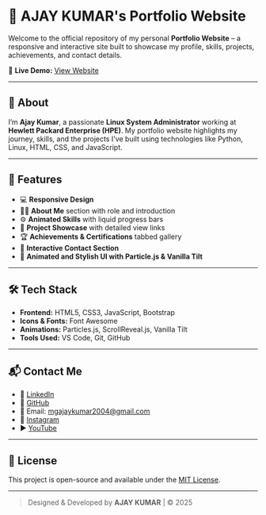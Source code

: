 # 💼 AJAY KUMAR's Portfolio Website

Welcome to the official repository of my personal **Portfolio Website** – a responsive and interactive site built to showcase my profile, skills, projects, achievements, and contact details.

🔗 **Live Demo:** [View Website](https://ajaykumar2605.github.io/Portfolio/)

---

## 📌 About

I’m **Ajay Kumar**, a passionate **Linux System Administrator** working at **Hewlett Packard Enterprise (HPE)**. My portfolio website highlights my journey, skills, and the projects I've built using technologies like Python, Linux, HTML, CSS, and JavaScript.

---

## 🚀 Features

- 💻 **Responsive Design**  
- 🧑‍💼 **About Me** section with role and introduction  
- ⚙️ **Animated Skills** with liquid progress bars  
- 📁 **Project Showcase** with detailed view links  
- 🏆 **Achievements & Certifications** tabbed gallery  
- 📩 **Interactive Contact Section**  
- 🎨 **Animated and Stylish UI with Particle.js & Vanilla Tilt**

---

## 🛠️ Tech Stack

- **Frontend:** HTML5, CSS3, JavaScript, Bootstrap  
- **Icons & Fonts:** Font Awesome  
- **Animations:** Particles.js, ScrollReveal.js, Vanilla Tilt  
- **Tools Used:** VS Code, Git, GitHub  

---

## 📬 Contact Me

- 🔗 [LinkedIn](https://www.linkedin.com/in/ajay-kumar-m-732196318)
- 🐙 [GitHub](https://github.com/Ajaykumar2605)
- 📧 Email: [mgajaykumar2004@gmail.com](mailto:mgajaykumar2004@gmail.com)
- 📸 [Instagram](https://www.instagram.com/ajaykumar.m.26)
- ▶️ [YouTube](https://www.youtube.com/@JustOneByte_24hr)

---

## 📃 License

This project is open-source and available under the [MIT License](LICENSE).

---

> Designed & Developed by **AJAY KUMAR** | © 2025
